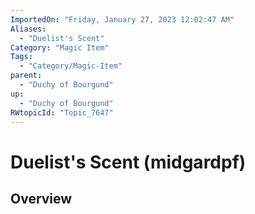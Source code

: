 ```yaml
---
ImportedOn: "Friday, January 27, 2023 12:02:47 AM"
Aliases:
  - "Duelist's Scent"
Category: "Magic Item"
Tags:
  - "Category/Magic-Item"
parent:
  - "Duchy of Bourgund"
up:
  - "Duchy of Bourgund"
RWtopicId: "Topic_7647"
---
```

# Duelist's Scent (midgardpf)
## Overview
